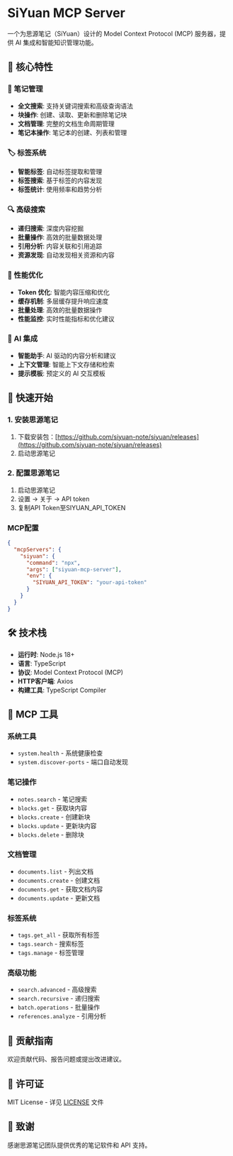 # SiYuan MCP Server

一个为思源笔记（SiYuan）设计的 Model Context Protocol (MCP) 服务器，提供 AI 集成和智能知识管理功能。

## 🌟 核心特性

### 📝 笔记管理
- **全文搜索**: 支持关键词搜索和高级查询语法
- **块操作**: 创建、读取、更新和删除笔记块
- **文档管理**: 完整的文档生命周期管理
- **笔记本操作**: 笔记本的创建、列表和管理

### 🏷️ 标签系统
- **智能标签**: 自动标签提取和管理
- **标签搜索**: 基于标签的内容发现
- **标签统计**: 使用频率和趋势分析

### 🔍 高级搜索
- **递归搜索**: 深度内容挖掘
- **批量操作**: 高效的批量数据处理
- **引用分析**: 内容关联和引用追踪
- **资源发现**: 自动发现相关资源和内容

### 🚀 性能优化
- **Token 优化**: 智能内容压缩和优化
- **缓存机制**: 多层缓存提升响应速度
- **批量处理**: 高效的批量数据操作
- **性能监控**: 实时性能指标和优化建议

### 🤖 AI 集成
- **智能助手**: AI 驱动的内容分析和建议
- **上下文管理**: 智能上下文存储和检索
- **提示模板**: 预定义的 AI 交互模板


## 🚀 快速开始

### 1. 安装思源笔记
1. 下载安装包：[https://github.com/siyuan-note/siyuan/releases](https://github.com/siyuan-note/siyuan/releases)
2. 启动思源笔记

### 2. 配置思源笔记
1. 启动思源笔记
2. 设置 → 关于 → API token
3. 复制API Token至SIYUAN_API_TOKEN

### MCP配置
```json
{
  "mcpServers": {
    "siyuan": {
      "command": "npx",
      "args": ["siyuan-mcp-server"],
      "env": {
        "SIYUAN_API_TOKEN": "your-api-token"
      }
    }
  }
}
```

## 🛠️ 技术栈

- **运行时**: Node.js 18+
- **语言**: TypeScript
- **协议**: Model Context Protocol (MCP)
- **HTTP客户端**: Axios
- **构建工具**: TypeScript Compiler

## 📡 MCP 工具

### 系统工具
- `system.health` - 系统健康检查
- `system.discover-ports` - 端口自动发现

### 笔记操作
- `notes.search` - 笔记搜索
- `blocks.get` - 获取块内容
- `blocks.create` - 创建新块
- `blocks.update` - 更新块内容
- `blocks.delete` - 删除块

### 文档管理
- `documents.list` - 列出文档
- `documents.create` - 创建文档
- `documents.get` - 获取文档内容
- `documents.update` - 更新文档

### 标签系统
- `tags.get_all` - 获取所有标签
- `tags.search` - 搜索标签
- `tags.manage` - 标签管理

### 高级功能
- `search.advanced` - 高级搜索
- `search.recursive` - 递归搜索
- `batch.operations` - 批量操作
- `references.analyze` - 引用分析

## 🤝 贡献指南

欢迎贡献代码、报告问题或提出改进建议。

## 📄 许可证

MIT License - 详见 [LICENSE](LICENSE) 文件

## 🙏 致谢

感谢思源笔记团队提供优秀的笔记软件和 API 支持。